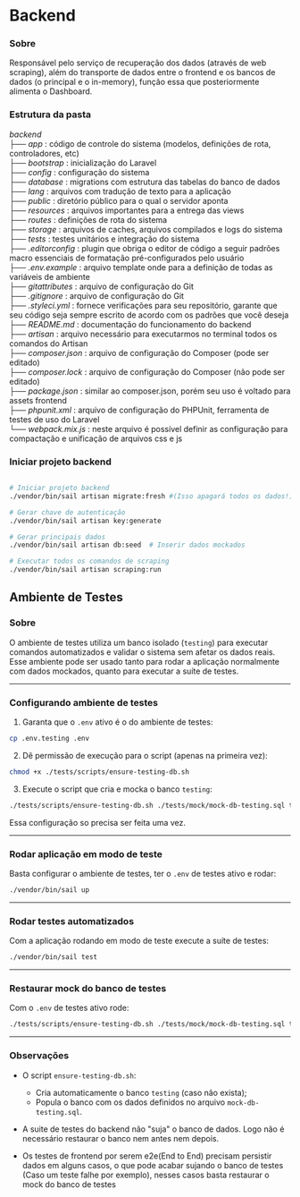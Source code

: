 # Backend

### Sobre 

Responsável pelo serviço de recuperação dos dados (através de web scraping), além do transporte de dados entre o frontend e os bancos de dados (o principal e o in-memory), função essa que posteriormente alimenta o Dashboard.

### Estrutura da pasta
*backend*  
├── *app* : código de controle do sistema (modelos, definições de rota, controladores, etc)  
├── *bootstrap* : inicialização do Laravel  
├── *config* : configuração do sistema  
├── *database* : migrations com estrutura das tabelas do banco de dados  
├── *lang* : arquivos com tradução de texto para a aplicação  
├── *public* : diretório público para o qual o servidor aponta  
├── *resources* : arquivos importantes para a entrega das views  
├── *routes* : definições de rota do sistema  
├── *storage* : arquivos de caches, arquivos compilados e logs do sistema  
├── *tests* : testes unitários e integração do sistema  
├── *.editorconfig* : plugin que obriga o editor de código a seguir padrões macro essenciais de formatação pré-configurados pelo usuário  
├── *.env.example* : arquivo template onde para a definição de todas as variáveis de ambiente  
├── *gitattributes* : arquivo de configuração do Git  
├── *.gitignore* : arquivo de configuração do Git  
├── *.styleci.yml* : fornece verificações para seu repositório, garante que seu código seja sempre escrito de acordo com os padrões que você deseja  
├── *README.md* : documentação do funcionamento do backend  
├── *artisan* : arquivo necessário para executarmos no terminal todos os comandos do Artisan  
├── *composer.json* : arquivo de configuração do Composer (pode ser editado)  
├── *composer.lock* : arquivo de configuração do Composer (não pode ser editado)  
├── *package.json* : similar ao composer.json, porém seu uso é voltado para assets frontend  
├── *phpunit.xml* : arquivo de configuração do PHPUnit, ferramenta de testes de uso do Laravel  
└──  *webpack.mix.js* : neste arquivo é possível definir as configuração para compactação e unificação de arquivos css e js



### Iniciar projeto backend
```bash

# Iniciar projeto backend
./vendor/bin/sail artisan migrate:fresh #(Isso apagará todos os dados!)

# Gerar chave de autenticação
./vendor/bin/sail artisan key:generate

# Gerar principais dados
./vendor/bin/sail artisan db:seed  # Inserir dados mockados

# Executar todos os comandos de scraping
./vendor/bin/sail artisan scraping:run 

```

## Ambiente de Testes

### Sobre

O ambiente de testes utiliza um banco isolado (`testing`) para executar comandos automatizados e validar o sistema sem afetar os dados reais. Esse ambiente pode ser usado tanto para rodar a aplicação normalmente com dados mockados, quanto para executar a suíte de testes.

---

### Configurando ambiente de testes

1. Garanta que o `.env` ativo é o do ambiente de testes:

```bash
cp .env.testing .env
````

2. Dê permissão de execução para o script (apenas na primeira vez):

```bash
chmod +x ./tests/scripts/ensure-testing-db.sh
```

3. Execute o script que cria e mocka o banco `testing`:

```bash
./tests/scripts/ensure-testing-db.sh ./tests/mock/mock-db-testing.sql testing
```

Essa configuração so precisa ser feita uma vez. 

---

### Rodar aplicação em modo de teste

Basta configurar o ambiente de testes, ter o  `.env` de testes ativo e rodar:

```bash
./vendor/bin/sail up
```

---

### Rodar testes automatizados

Com a aplicação rodando em modo de teste execute a suíte de testes:

```bash
./vendor/bin/sail test
```

---

### Restaurar mock do banco de testes

Com o `.env` de testes ativo rode:

```bash
./tests/scripts/ensure-testing-db.sh ./tests/mock/mock-db-testing.sql testing
```


---

### Observações

* O script `ensure-testing-db.sh`:

  * Cria automaticamente o banco `testing` (caso não exista);
  * Popula o banco com os dados definidos no arquivo `mock-db-testing.sql`.

* A suite de testes do backend não "suja" o banco de dados. Logo não é necessário restaurar o banco nem antes nem depois.

* Os testes de frontend por serem e2e(End to End) precisam persistir dados em alguns casos, o que pode acabar sujando o banco de testes (Caso um teste falhe por exemplo), nesses casos basta restaurar o mock do banco de testes




